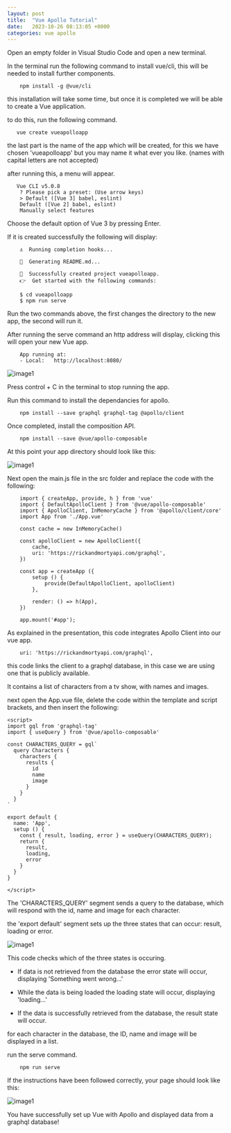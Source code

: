 ```yaml
---
layout: post
title:  "Vue Apollo Tutorial"
date:   2023-10-26 08:13:05 +0000
categories: vue apollo
---
```


Open an empty folder in Visual Studio Code and open a new terminal.

In the terminal run the following command to install vue/cli, this will be needed to install further components.

```code
    npm install -g @vue/cli
```

this installation will take some time, but once it is completed we will be able to create a Vue application.

to do this, run the following command.

```code
   vue create vueapolloapp
```

the last part is the name of the app which will be created, for this we have chosen 'vueapolloapp' but you may name it what ever you like. (names with capital letters are not accepted)



after running this, a menu will appear.

```code
   Vue CLI v5.0.8
    ? Please pick a preset: (Use arrow keys)
    > Default ([Vue 3] babel, eslint)       
    Default ([Vue 2] babel, eslint)       
    Manually select features 
```

Choose the default option of Vue 3 by pressing Enter.

If it is created successfully the following will display:
```code
    ⚓  Running completion hooks...

    📄  Generating README.md...

    🎉  Successfully created project vueapolloapp.
    👉  Get started with the following commands:

    $ cd vueapolloapp
    $ npm run serve
 ```

 Run the two commands above, the first changes the directory to the new app, the second will run it.

 After running the serve command an http address will display, clicking this will open your new Vue app.

```code
    App running at:
    - Local:   http://localhost:8080/
```
![image1](../../../../../images/T1.JPG)

Press control + C in the terminal to stop running the app.

Run this command to install the dependancies for apollo.
```code
    npm install --save graphql graphql-tag @apollo/client
```
Once completed, install the composition API.
```code
    npm install --save @vue/apollo-composable
```


At this point your app directory should look like this:

![image1](../../../../../images/T2.JPG)

Next open the main.js file in the src folder and replace the code with the following:

```code
    import { createApp, provide, h } from 'vue'
    import { DefaultApolloClient } from '@vue/apollo-composable'
    import { ApolloClient, InMemoryCache } from '@apollo/client/core'
    import App from './App.vue'

    const cache = new InMemoryCache()

    const apolloClient = new ApolloClient({
        cache,
        uri: 'https://rickandmortyapi.com/graphql',
    }) 

    const app = createApp ({
        setup () {
            provide(DefaultApolloClient, apolloClient)
        },

        render: () => h(App),
    })

    app.mount('#app');
```

As explained in the presentation, this code integrates Apollo Client into our vue app.

```code
    uri: 'https://rickandmortyapi.com/graphql',
```
this code links the client to a graphql database, in this case we are using one that is publicly available.

It contains a list of characters from a tv show, with names and images.


next open the App.vue file, delete the code within the template and script brackets, and then insert the following:

```code
<script>
import gql from 'graphql-tag'
import { useQuery } from '@vue/apollo-composable'

const CHARACTERS_QUERY = gql`
  query Characters {
    characters {
      results {
        id
        name
        image
      }
    }
  }
`

export default {
  name: 'App',
  setup () {
    const { result, loading, error } = useQuery(CHARACTERS_QUERY);
    return {
      result,
      loading, 
      error
    }
  }
}

</script>
```
The 'CHARACTERS_QUERY' segment sends a query to the database, which will respond with the id, name and image for each character.

the 'export default' segment sets up the three states that can occur: result, loading or error.

![image1](../../../../../images/T3.JPG)

This code checks which of the three states is occuring.

* If data is not retrieved from the database the error state will occur, displaying 'Something went wrong...'

* While the data is being loaded the loading state will occur, displaying 'loading...'

* If the data is successfully retrieved from the database, the result state will occur.

for each character in the database, the ID, name and image will be displayed in a list.

run the serve command.

```code
    npm run serve
```

If the instructions have been followed correctly, your page should look like this:

![image1](../../../../../images/T4.JPG)



You have successfully set up Vue with Apollo and displayed data from a graphql database!

